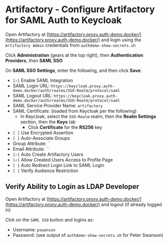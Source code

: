 # Artifactory - Configure Artifactory for SAML Auth to Keycloak

Open Artifactory at [https://artifactory.proxy.auth-demo.docker/](https://artifactory.proxy.auth-demo.docker/)
and login using the `Artifactory Admin` credentials from `authdemo-show-secrets.sh`

Click **Administration** (gears at the top right), then **Authentication Providers**,
then **SAML SSO**

On **SAML SSO Settings**, enter the following, and then click **Save**:

* `[✓]` Enable SAML Integration
* SAML Login URL: `https://keycloak.proxy.auth-demo.docker/auth/realms/SSO-Realm/protocol/saml`
* SAML Logout URL: `https://keycloak.proxy.auth-demo.docker/auth/realms/SSO-Realm/protocol/saml`
* SAML Service Provider Name: `artifactory`
* SAML Certificate: (loaded from Keycloak per the following)
    * In Keycloak, select the `SSO-Realm` realm, then the **Realm Settings** section,
      then the **Keys** tab
        * Click **Certificate** for the **RS256** key
* `[ ]` Use Encrypted Assertion
* `[ ]` Auto-Associate Groups
* Group Attribute: ``
* Email Attribute: ``
* `[✓]` Auto Create Artifactory Users
* `[✓]` Allow Created Users Access to Profile Page
* `[ ]` Auto Redirect Login Link to SAML Login
* `[ ]` Verify Audience Restriction

## Verify Ability to Login as LDAP Developer

Open Artifactory at [https://artifactory.proxy.auth-demo.docker/](https://artifactory.proxy.auth-demo.docker/)
and logout (if already logged in)

Clck on the `SAML SSO` button and logins as:

* Username: `pswanson`
* Password: (see output of `authdemo-show-secrets.sh` for Peter Swanson)


